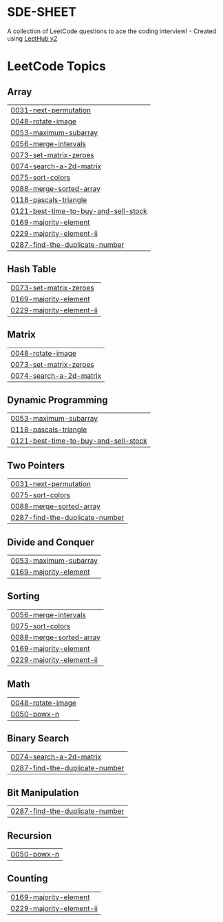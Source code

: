 # SDE-SHEET
A collection of LeetCode questions to ace the coding interview! - Created using [LeetHub v2](https://github.com/arunbhardwaj/LeetHub-2.0)

<!---LeetCode Topics Start-->
# LeetCode Topics
## Array
|  |
| ------- |
| [0031-next-permutation](https://github.com/rupak1005/SDE-SHEET/tree/master/0031-next-permutation) |
| [0048-rotate-image](https://github.com/rupak1005/SDE-SHEET/tree/master/0048-rotate-image) |
| [0053-maximum-subarray](https://github.com/rupak1005/SDE-SHEET/tree/master/0053-maximum-subarray) |
| [0056-merge-intervals](https://github.com/rupak1005/SDE-SHEET/tree/master/0056-merge-intervals) |
| [0073-set-matrix-zeroes](https://github.com/rupak1005/SDE-SHEET/tree/master/0073-set-matrix-zeroes) |
| [0074-search-a-2d-matrix](https://github.com/rupak1005/SDE-SHEET/tree/master/0074-search-a-2d-matrix) |
| [0075-sort-colors](https://github.com/rupak1005/SDE-SHEET/tree/master/0075-sort-colors) |
| [0088-merge-sorted-array](https://github.com/rupak1005/SDE-SHEET/tree/master/0088-merge-sorted-array) |
| [0118-pascals-triangle](https://github.com/rupak1005/SDE-SHEET/tree/master/0118-pascals-triangle) |
| [0121-best-time-to-buy-and-sell-stock](https://github.com/rupak1005/SDE-SHEET/tree/master/0121-best-time-to-buy-and-sell-stock) |
| [0169-majority-element](https://github.com/rupak1005/SDE-SHEET/tree/master/0169-majority-element) |
| [0229-majority-element-ii](https://github.com/rupak1005/SDE-SHEET/tree/master/0229-majority-element-ii) |
| [0287-find-the-duplicate-number](https://github.com/rupak1005/SDE-SHEET/tree/master/0287-find-the-duplicate-number) |
## Hash Table
|  |
| ------- |
| [0073-set-matrix-zeroes](https://github.com/rupak1005/SDE-SHEET/tree/master/0073-set-matrix-zeroes) |
| [0169-majority-element](https://github.com/rupak1005/SDE-SHEET/tree/master/0169-majority-element) |
| [0229-majority-element-ii](https://github.com/rupak1005/SDE-SHEET/tree/master/0229-majority-element-ii) |
## Matrix
|  |
| ------- |
| [0048-rotate-image](https://github.com/rupak1005/SDE-SHEET/tree/master/0048-rotate-image) |
| [0073-set-matrix-zeroes](https://github.com/rupak1005/SDE-SHEET/tree/master/0073-set-matrix-zeroes) |
| [0074-search-a-2d-matrix](https://github.com/rupak1005/SDE-SHEET/tree/master/0074-search-a-2d-matrix) |
## Dynamic Programming
|  |
| ------- |
| [0053-maximum-subarray](https://github.com/rupak1005/SDE-SHEET/tree/master/0053-maximum-subarray) |
| [0118-pascals-triangle](https://github.com/rupak1005/SDE-SHEET/tree/master/0118-pascals-triangle) |
| [0121-best-time-to-buy-and-sell-stock](https://github.com/rupak1005/SDE-SHEET/tree/master/0121-best-time-to-buy-and-sell-stock) |
## Two Pointers
|  |
| ------- |
| [0031-next-permutation](https://github.com/rupak1005/SDE-SHEET/tree/master/0031-next-permutation) |
| [0075-sort-colors](https://github.com/rupak1005/SDE-SHEET/tree/master/0075-sort-colors) |
| [0088-merge-sorted-array](https://github.com/rupak1005/SDE-SHEET/tree/master/0088-merge-sorted-array) |
| [0287-find-the-duplicate-number](https://github.com/rupak1005/SDE-SHEET/tree/master/0287-find-the-duplicate-number) |
## Divide and Conquer
|  |
| ------- |
| [0053-maximum-subarray](https://github.com/rupak1005/SDE-SHEET/tree/master/0053-maximum-subarray) |
| [0169-majority-element](https://github.com/rupak1005/SDE-SHEET/tree/master/0169-majority-element) |
## Sorting
|  |
| ------- |
| [0056-merge-intervals](https://github.com/rupak1005/SDE-SHEET/tree/master/0056-merge-intervals) |
| [0075-sort-colors](https://github.com/rupak1005/SDE-SHEET/tree/master/0075-sort-colors) |
| [0088-merge-sorted-array](https://github.com/rupak1005/SDE-SHEET/tree/master/0088-merge-sorted-array) |
| [0169-majority-element](https://github.com/rupak1005/SDE-SHEET/tree/master/0169-majority-element) |
| [0229-majority-element-ii](https://github.com/rupak1005/SDE-SHEET/tree/master/0229-majority-element-ii) |
## Math
|  |
| ------- |
| [0048-rotate-image](https://github.com/rupak1005/SDE-SHEET/tree/master/0048-rotate-image) |
| [0050-powx-n](https://github.com/rupak1005/SDE-SHEET/tree/master/0050-powx-n) |
## Binary Search
|  |
| ------- |
| [0074-search-a-2d-matrix](https://github.com/rupak1005/SDE-SHEET/tree/master/0074-search-a-2d-matrix) |
| [0287-find-the-duplicate-number](https://github.com/rupak1005/SDE-SHEET/tree/master/0287-find-the-duplicate-number) |
## Bit Manipulation
|  |
| ------- |
| [0287-find-the-duplicate-number](https://github.com/rupak1005/SDE-SHEET/tree/master/0287-find-the-duplicate-number) |
## Recursion
|  |
| ------- |
| [0050-powx-n](https://github.com/rupak1005/SDE-SHEET/tree/master/0050-powx-n) |
## Counting
|  |
| ------- |
| [0169-majority-element](https://github.com/rupak1005/SDE-SHEET/tree/master/0169-majority-element) |
| [0229-majority-element-ii](https://github.com/rupak1005/SDE-SHEET/tree/master/0229-majority-element-ii) |
<!---LeetCode Topics End-->